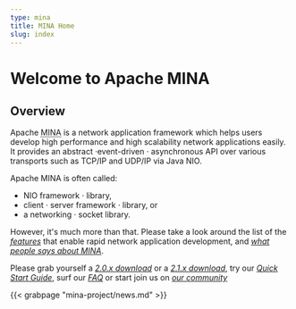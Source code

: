 ```yaml
---
type: mina
title: MINA Home
slug: index
---
```


# Welcome to Apache MINA

## Overview

Apache  <abbr title="Multipurpose Infrastructure for Network Applications">MINA</abbr> is a network application framework which helps users develop high performance and high scalability network applications easily.  It provides an abstract &middot;event-driven &middot; asynchronous API over various transports such as TCP/IP and UDP/IP via Java NIO.

Apache MINA is often called:

* NIO framework &middot; library,
* client &middot; server framework &middot; library, or
* a networking &middot; socket library.

However, it's much more than that.  Please take a look around the list of the *[features](features.html)* that enable rapid network application development, and *[what people says about MINA](testimonials.html)*.  

Please grab yourself a *[2.0.x download](downloads_2_0.html)* or a *[2.1.x download](downloads_2_1.html)*, try our *[Quick Start Guide](quick-start-guide.html)*, surf our *[FAQ](faq.html)* or start join us on *[our community](../contact.html)*

<div class="news">
    {{< grabpage "mina-project/news.md" >}}
</div>
